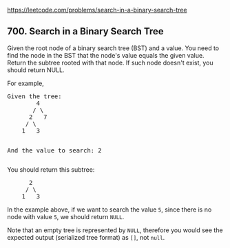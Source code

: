 https://leetcode.com/problems/search-in-a-binary-search-tree

## 700. Search in a Binary Search Tree

<div><p>Given the root node of a binary search tree (BST) and a value. You need to find the node in the BST that the node's value equals the given value. Return the subtree rooted with that node. If such node doesn't exist, you should return NULL.</p>
<p>For example, </p>
<pre>Given the tree:
        4
       / \
      2   7
     / \
    1   3

And the value to search: 2
</pre>
<p>You should return this subtree:</p>
<pre>      2     
     / \   
    1   3
</pre>
<p>In the example above, if we want to search the value <code>5</code>, since there is no node with value <code>5</code>, we should return <code>NULL</code>.</p>
<p>Note that an empty tree is represented by <code>NULL</code>, therefore you would see the expected output (serialized tree format) as <code>[]</code>, not <code>null</code>.</p>
</div>
